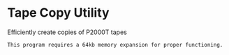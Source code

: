 # Tape Copy Utility

Efficiently create copies of P2000T tapes

```{important}
This program requires a 64kb memory expansion for proper functioning.
```

